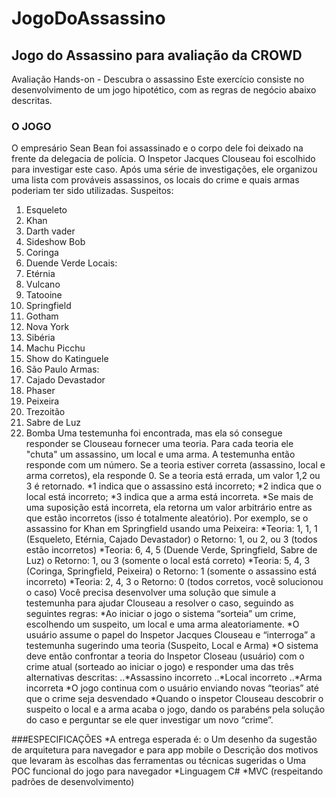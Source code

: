 # JogoDoAssassino
## Jogo do Assassino para avaliação da CROWD


Avaliação Hands-on - Descubra o assassino
Este exercício consiste no desenvolvimento de um jogo hipotético, com as regras de negócio abaixo descritas.

### O JOGO
O empresário Sean Bean foi assassinado e o corpo dele foi deixado na frente da delegacia de polícia. O Inspetor Jacques
Clouseau foi escolhido para investigar este caso. Após uma série de investigações, ele organizou uma lista com
prováveis assassinos, os locais do crime e quais armas poderiam ter sido utilizadas.
Suspeitos:
1. Esqueleto
2. Khan
3. Darth vader
4. Sideshow Bob
5. Coringa
6. Duende Verde
Locais:
1. Etérnia
2. Vulcano
3. Tatooine
4. Springfield
5. Gotham
6. Nova York
7. Sibéria
8. Machu Picchu
9. Show do Katinguele
10. São Paulo
Armas:
1. Cajado Devastador
2. Phaser
3. Peixeira
4. Trezoitão
5. Sabre de Luz
6. Bomba
Uma testemunha foi encontrada, mas ela só consegue responder se Clouseau fornecer uma teoria. Para cada teoria
ele "chuta" um assassino, um local e uma arma. A testemunha então responde com um número.
Se a teoria estiver correta (assassino, local e arma corretos), ela responde 0. Se a teoria está errada, um valor 1,2 ou
3 é retornado.
*1 indica que o assassino está incorreto;
*2 indica que o local está incorreto;
*3 indica que a arma está incorreta.
*Se mais de uma suposição está incorreta, ela retorna um valor arbitrário entre as que estão incorretos (isso é
totalmente aleatório). Por exemplo, se o assassino for Khan em Springfield usando uma Peixeira:
*Teoria: 1, 1, 1 (Esqueleto, Etérnia, Cajado Devastador) 
o Retorno: 1, ou 2, ou 3 (todos estão incorretos)
*Teoria: 6, 4, 5 (Duende Verde, Springfield, Sabre de Luz)
o Retorno: 1, ou 3 (somente o local está correto)
*Teoria: 5, 4, 3 (Coringa, Springfield, Peixeira)
o Retorno: 1 (somente o assassino está incorreto)
*Teoria: 2, 4, 3
o Retorno: 0 (todos corretos, você solucionou o caso)
Você precisa desenvolver uma solução que simule a testemunha para ajudar Clouseau a resolver o caso, seguindo as
seguintes regras:
*Ao iniciar o jogo o sistema “sorteia” um crime, escolhendo um suspeito, um local e uma arma
aleatoriamente.
*O usuário assume o papel do Inspetor Jacques Clouseau e “interroga” a testemunha sugerindo uma teoria
(Suspeito, Local e Arma)
*O sistema deve então confrontar a teoria do Inspetor Closeau (usuário) com o crime atual (sorteado ao
iniciar o jogo) e responder uma das três alternativas descritas:
..*Assassino incorreto
..*Local incorreto
..*Arma incorreta
*O jogo continua com o usuário enviando novas “teorias” até que o crime seja desvendado
*Quando o inspetor Clouseau descobrir o suspeito o local e a arma acaba o jogo, dando os parabéns pela
solução do caso e perguntar se ele quer investigar um novo “crime”.

###ESPECIFICAÇÕES
*A entrega esperada é:
o Um desenho da sugestão de arquitetura para navegador e para app mobile
o Descrição dos motivos que levaram às escolhas das ferramentas ou técnicas sugeridas
o Uma POC funcional do jogo para navegador
*Linguagem C#
*MVC (respeitando padrões de desenvolvimento)